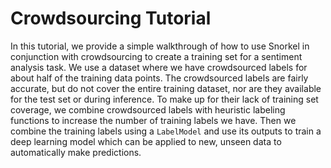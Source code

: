 # Crowdsourcing Tutorial
In this tutorial, we provide a simple walkthrough of how to use Snorkel in conjunction with crowdsourcing to create a training set for a sentiment analysis task.
We use a dataset where we have crowdsourced labels for about half of the training data points.
The crowdsourced labels are fairly accurate, but do not cover the entire training dataset, nor are they available for the test set or during inference.
To make up for their lack of training set coverage, we combine crowdsourced labels with heuristic labeling functions to increase the number of training labels we have.
Then we combine the training labels using a `LabelModel` and use its outputs to train a deep learning model which can be applied to new, unseen data to automatically make predictions.
